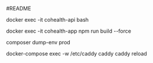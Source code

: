 #README

docker exec -it cohealth-api bash

docker exec -it cohealth-app npm run build --force

composer dump-env prod


docker-compose exec -w /etc/caddy caddy caddy reload
